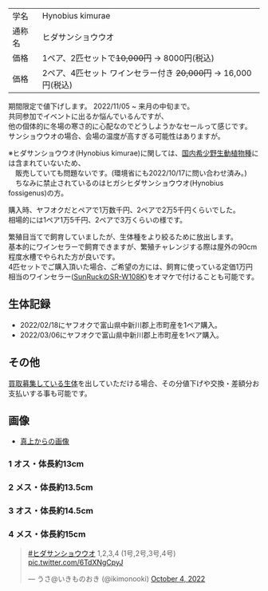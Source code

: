 |||
|:-|:-|
| 学名 | Hynobius kimurae |
| 通称名 | ヒダサンショウウオ |
| 価格 | 1ペア、2匹セットで~~10,000円~~ -> 8000円(税込) |
| 価格 | 2ペア、4匹セット ワインセラー付き ~~20,000円~~ -> 16,000円(税込) |

期間限定で値下げします。 2022/11/05 ~ 来月の中旬まで。  
共同参加でイベントに出るか悩んでいるんですが、  
他の個体的に冬場の寒さ的に心配なのでどうしようかなセールって感じです。  
サンショウウオの場合、会場の温度が高すぎる可能性はありますが。

※ヒダサンショウウオ(Hynobius kimurae)に関しては、[国内希少野生動植物種](https://www.env.go.jp/nature/kisho/domestic/list.html)には含まれていないため、  
　販売していても問題ないです。(環境省にも2022/10/17に問い合わせ済み。)  
　ちなみに禁止されているのはヒガシヒダサンショウウオ(Hynobius fossigenus)の方。

購入時、ヤフオクだとペアで1万数千円、2ペアで2万5千円くらいでした。  
相場的には1ペア1万5千円、2ペアで3万くらいの様です。

繁殖目当てで飼育していましたが、生体種をより絞るために放出します。  
基本的にワインセラーで飼育できますが、繁殖チャレンジする際は屋外の90cm程度水槽でやられた方が良いです。  
4匹セットでご購入頂いた場合、ご希望の方には、飼育に使っている定価1万円相当のワインセラー([SunRuckのSR-W108K](https://www.sunruck.com/wp/wp-content/uploads/2019/07/sr-w208k-manual-n.pdf))をオマケで付けることも可能です。

## 生体記録

* 2022/02/18にヤフオクで富山県中新川郡上市町産を1ペア購入。
* 2022/03/06にヤフオクで富山県中新川郡上市町産を1ペア購入。

## その他

[買取募集している生体](/shopping/purchase-price-list)を出していただける場合、その分値下げや交換・差額分お支払いする事も可能です。

## 画像

* [真上からの画像]({{site.baseurl}}/assets/img/shopping/creatures/hynobius-kimurae/0/overhead_1234.jpeg)

### 1 オス・体長約13cm
### 2 メス・体長約13.5cm
### 3 オス・体長約14.5cm
### 4 メス・体長約15cm

<blockquote class="twitter-tweet"><p lang="zh" dir="ltr"><a href="https://twitter.com/hashtag/%E3%83%92%E3%83%80%E3%82%B5%E3%83%B3%E3%82%B7%E3%83%A7%E3%82%A6%E3%82%A6%E3%82%AA?src=hash&amp;ref_src=twsrc%5Etfw">#ヒダサンショウウオ</a> 1,2,3,4 (1号,2号,3号,4号) <a href="https://t.co/6TdXNgCpyJ">pic.twitter.com/6TdXNgCpyJ</a></p>&mdash; うさ@いきものおき (@ikimonooki) <a href="https://twitter.com/ikimonooki/status/1577428480194928640?ref_src=twsrc%5Etfw">October 4, 2022</a></blockquote> <script async src="https://platform.twitter.com/widgets.js" charset="utf-8"></script>
